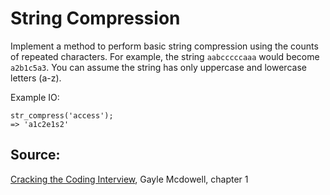 # String Compression

Implement a method to perform basic string compression using the counts of repeated characters. For example, the string `aabcccccaaa` would become `a2b1c5a3`. You can assume the string has only uppercase and lowercase letters (a-z).

Example IO:
```
str_compress('access');
=> 'a1c2e1s2'
```

## Source: 
[Cracking the Coding Interview](http://www.crackingthecodinginterview.com/), Gayle Mcdowell, chapter 1

